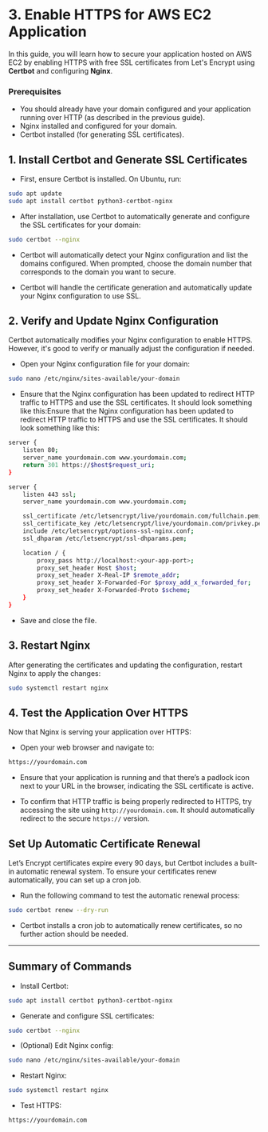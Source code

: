 # 3. Enable HTTPS for AWS EC2 Application
In this guide, you will learn how to secure your application hosted on AWS EC2 by enabling HTTPS with free SSL certificates from Let's Encrypt using **Certbot** and configuring **Nginx**.

### Prerequisites
- You should already have your domain configured and your application running over HTTP (as described in the previous guide).
- Nginx installed and configured for your domain.
- Certbot installed (for generating SSL certificates).

## 1. Install Certbot and Generate SSL Certificates
- First, ensure Certbot is installed. On Ubuntu, run:
```bash
sudo apt update
sudo apt install certbot python3-certbot-nginx
```
- After installation, use Certbot to automatically generate and configure the SSL certificates for your domain:
```bash
sudo certbot --nginx
```
- Certbot will automatically detect your Nginx configuration and list the domains configured. When prompted, choose the domain number that corresponds to the domain you want to secure.

- Certbot will handle the certificate generation and automatically update your Nginx configuration to use SSL.

## 2. Verify and Update Nginx Configuration
Certbot automatically modifies your Nginx configuration to enable HTTPS. However, it's good to verify or manually adjust the configuration if needed.

- Open your Nginx configuration file for your domain:
```bash
sudo nano /etc/nginx/sites-available/your-domain
```

- Ensure that the Nginx configuration has been updated to redirect HTTP traffic to HTTPS and use the SSL certificates. It should look something like this:Ensure that the Nginx configuration has been updated to redirect HTTP traffic to HTTPS and use the SSL certificates. It should look something like this:

```bash
server {
    listen 80;
    server_name yourdomain.com www.yourdomain.com;
    return 301 https://$host$request_uri;
}

server {
    listen 443 ssl;
    server_name yourdomain.com www.yourdomain.com;

    ssl_certificate /etc/letsencrypt/live/yourdomain.com/fullchain.pem;
    ssl_certificate_key /etc/letsencrypt/live/yourdomain.com/privkey.pem;
    include /etc/letsencrypt/options-ssl-nginx.conf;
    ssl_dhparam /etc/letsencrypt/ssl-dhparams.pem;

    location / {
        proxy_pass http://localhost:<your-app-port>;
        proxy_set_header Host $host;
        proxy_set_header X-Real-IP $remote_addr;
        proxy_set_header X-Forwarded-For $proxy_add_x_forwarded_for;
        proxy_set_header X-Forwarded-Proto $scheme;
    }
}
```

- Save and close the file.

## 3. Restart Nginx
After generating the certificates and updating the configuration, restart Nginx to apply the changes:

```bash
sudo systemctl restart nginx
```

## 4. Test the Application Over HTTPS
Now that Nginx is serving your application over HTTPS:

- Open your web browser and navigate to:
```bash
https://yourdomain.com
```

- Ensure that your application is running and that there’s a padlock icon next to your URL in the browser, indicating the SSL certificate is active.

- To confirm that HTTP traffic is being properly redirected to HTTPS, try accessing the site using `http://yourdomain.com`. It should automatically redirect to the secure `https://` version.


## Set Up Automatic Certificate Renewal
Let’s Encrypt certificates expire every 90 days, but Certbot includes a built-in automatic renewal system. To ensure your certificates renew automatically, you can set up a cron job.

- Run the following command to test the automatic renewal process:

```bash
sudo certbot renew --dry-run
```

- Certbot installs a cron job to automatically renew certificates, so no further action should be needed.

---

## Summary of Commands

- Install Certbot:
```bash
sudo apt install certbot python3-certbot-nginx

```

- Generate and configure SSL certificates:
```bash
sudo certbot --nginx

```

- (Optional) Edit Nginx config:
```bash
sudo nano /etc/nginx/sites-available/your-domain
```

- Restart Nginx:
```bash
sudo systemctl restart nginx

```

- Test HTTPS:
```bash
https://yourdomain.com
```
